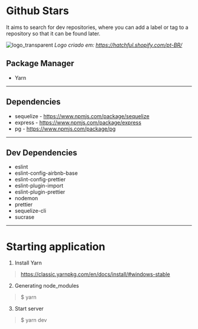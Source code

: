 # Github Stars
It aims to search for dev repositories, where you can add a label or tag to a repository so that it can be found later.

![logo_transparent](https://user-images.githubusercontent.com/56320849/117412467-34b8b580-aeeb-11eb-9448-624322ccc704.png)
<em>Logo criado em: https://hatchful.shopify.com/pt-BR/</em>


Package Manager
----------------------
 * Yarn 
-----------

 Dependencies
 ---------------------
* sequelize - https://www.npmjs.com/package/sequelize
* express - https://www.npmjs.com/package/express
* pg - https://www.npmjs.com/package/pg
-----------

Dev Dependencies
 ---------------------
* eslint
* eslint-config-airbnb-base
* eslint-config-prettier
* eslint-plugin-import
* eslint-plugin-prettier
* nodemon
* prettier
* sequelize-cli
* sucrase
-----------


# Starting application
  1) Install Yarn
 > https://classic.yarnpkg.com/en/docs/install/#windows-stable

  2) Generating node_modules
 > $ yarn
  
  3) Start server
 > $ yarn dev
